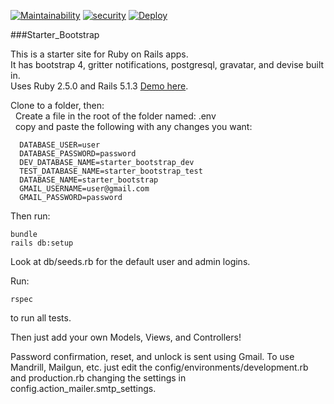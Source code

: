 [![Maintainability](https://api.codeclimate.com/v1/badges/d6cdf645170376983e50/maintainability)](https://codeclimate.com/github/jason-hobbs/starter_bootstrap_devise/maintainability)
[![security](https://hakiri.io/github/jason-hobbs/starter_bootstrap_devise/master.svg)](https://hakiri.io/github/jason-hobbs/starter_bootstrap_devise/master)
[![Deploy](https://www.herokucdn.com/deploy/button.svg)](https://heroku.com/deploy)

###Starter_Bootstrap

This is a starter site for Ruby on Rails apps.  
It has bootstrap 4, gritter notifications, postgresql, gravatar, and devise built in.  
Uses Ruby 2.5.0 and Rails 5.1.3
[Demo here](http://starter-bootstrap-devise.herokuapp.com).  

Clone to a folder, then:  
&nbsp;&nbsp;Create a file in the root of the folder named: .env  
&nbsp;&nbsp;copy and paste the following with any changes you want:  

```
  DATABASE_USER=user
  DATABASE_PASSWORD=password
  DEV_DATABASE_NAME=starter_bootstrap_dev
  TEST_DATABASE_NAME=starter_bootstrap_test
  DATABASE_NAME=starter_bootstrap
  GMAIL_USERNAME=user@gmail.com
  GMAIL_PASSWORD=password
```
Then run:

```
bundle
rails db:setup
```

Look at db/seeds.rb for the default user and admin logins.

Run:
```
rspec
```
to run all tests.

Then just add your own Models, Views, and Controllers!


Password confirmation, reset, and unlock is sent using Gmail.  To use Mandrill, Mailgun, etc. just
edit the config/environments/development.rb and production.rb changing the
settings in config.action_mailer.smtp_settings.
